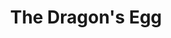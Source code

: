 ---
title: "The Dragon's Egg"
bookCover: "/assets/book-covers/the-dragons-egg.jpg"
slug: "the-dragons-egg"
bookAuthor: "Robert L. Forward"
rating: 10
done: false
tags: []
summary: false
detailedNotes: false
amazonLink: ""
amazonAffiliateLink: ""
---